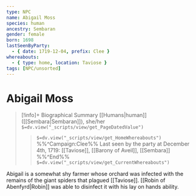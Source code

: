 ```yaml
---
type: NPC
name: Abigail Moss
species: human
ancestry: Sembaran
gender: female
born: 1698
lastSeenByParty: 
  - { date: 1719-12-04, prefix: Clee }
whereabouts: 
  - { type: home, location: Taviose }
tags: [NPC/unsorted]
---
```

# Abigail Moss
>[!info]+ Biographical Summary
>[[Humans|human]] ([[Sembara|Sembaran]]), she/her
>`$=dv.view("_scripts/view/get_PageDatedValue")`
>> `$=dv.view("_scripts/view/get_HomeWhereabouts")`
>>%%^Campaign:Clee%% Last seen by the party at December 4th, 1719: [[Taviose]], [[Barony of Aveil]], [[Sembara]] %%^End%%
>> `$=dv.view("_scripts/view/get_CurrentWhereabouts")`

Abigail is a somewhat shy farmer whose orchard was infected with the remains of the giant spiders that plagued [[Taviose]]. [[Robin of Abenfyrd|Robin]] was able to disinfect it with his lay on hands ability.